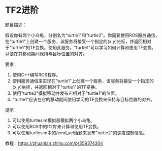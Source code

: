 # TF2进阶

题目描述：

假设你有两个小乌龟，分别名为"turtle1"和"turtle2"。你需要使用ROS服务通信，在"turtle1"上创建一个服务，该服务将接受一个指定的(x,y)坐标，并返回相对于"turtle1"的TF变换。使用此服务，"turtle1"可以学习如何计算和使用TF变换，以便在其移动期间保持与目标位置的对齐。

要求：

1. 使用C++编写ROS程序。
2. 使用服务通信来实现在"turtle1"上创建一个服务，该服务将接受一个指定的(x,y)坐标，并返回相对于"turtle1"的TF变换。
3. 使用"turtle2"模拟移动并发布它相对于"turtle1"的位置。
4. "turtle1"应该在它的移动期间使用学习的TF变换来保持与目标位置的对齐。

提示：

1. 可以使用turtlesim模拟器模拟两个小乌龟。
2. 可以使用ROS中的tf2库来计算和使用TF变换。
3. 可以使用turtlesim中的/cmd_vel话题来发布"turtle2"的速度控制信息。



教程：https://zhuanlan.zhihu.com/p/359374304
